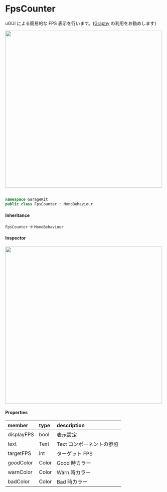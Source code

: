 # FpsCounter

uGUI による簡易的な FPS 表示を行います。([Graphy](https:/assetstore.unity.com/packages/tools/gui/graphy-ultimate-fps-counter-stats-monitor-debugger-105778?locale=ja-JP) の利用をお勧めします)

<img src="~/image/script_reference/fpscounter_gameview.png" width="500px"/>
</br>
</br>

```csharp
namespace GarageKit
public class FpsCounter : MonoBehaviour
```

#### Inheritance

`FpsCounter` -> `MonoBehaviour`

#### Inspector

<img src="~/image/script_reference/fpscounter_inspector.png" width="500px"/>

#### Properties

|member|type|description|
|:--|:--|:--|
|displayFPS|bool|表示設定|
|text|Text|Text コンポーネントの参照|
|targetFPS|int|ターゲット FPS|
|goodColor|Color|Good 時カラー|
|warnColor|Color|Warn 時カラー|
|badColor|Color|Bad 時カラー|
